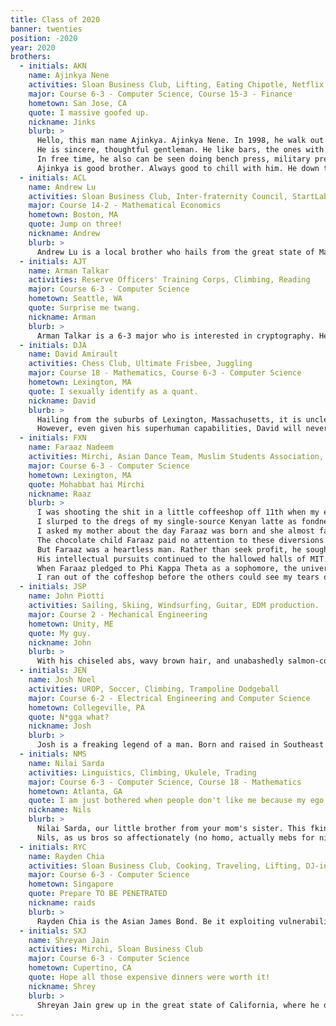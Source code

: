 ```yaml
---
title: Class of 2020
banner: twenties
position: -2020
year: 2020
brothers:
  - initials: AKN
    name: Ajinkya Nene
    activities: Sloan Business Club, Lifting, Eating Chipotle, Netflix
    major: Course 6-3 - Computer Science, Course 15-3 - Finance
    hometown: San Jose, CA
    quote: I massive goofed up.
    nickname: Jinks
    blurb: >
      Hello, this man name Ajinkya. Ajinkya Nene. In 1998, he walk out of mother's womb premature in San Jose, CA without the help of physicians. He is miracle.
      He is sincere, thoughtful gentleman. He like bars, the ones with protein. He have great taste in food. If you see him at Chipotle, say hello! He also Netflix Diamond Solitaire member with over 3000 hours of video watched. He like happy times with people. Perhaps when you meet him you can loosen up and have happy times too.
      In free time, he also can be seen doing bench press, military press, pull-ups, bicep curls. Sometimes legs.
      Ajinkya is good brother. Always good to chill with him. He down to try many fun things in life. Many good memories with him. You should meet him.
  - initials: ACL
    name: Andrew Lu
    activities: Sloan Business Club, Inter-fraternity Council, StartLabs, Viola, Reading, Traveling
    major: Course 14-2 - Mathematical Economics
    hometown: Boston, MA
    quote: Jump on three!
    nickname: Andrew
    blurb: >
      Andrew Lu is a local brother who hails from the great state of Massachusetts, majoring in Computer Science and Mathematical Economics. He may know a think or two about programming, but you can find his heart in business and finance. Andrew is a member of Sloan Business Club, Start Labs, and the Flux accelerator program. When heís not dishing out sound financial advice, he dominates the squash courts and dismantles his opponents in party games such as ping pong and foosball. Andrew is also the fearless leader of the 2020 pledge class, whose achievements include getting 12 people stuck in an elevator at 1 am, winning at the esteemed SK Late Night, and much more.
  - initials: AJT
    name: Arman Talkar
    activities: Reserve Officers' Training Corps, Climbing, Reading
    major: Course 6-3 - Computer Science
    hometown: Seattle, WA
    quote: Surprise me twang.
    nickname: Arman
    blurb: >
      Arman Talkar is a 6-3 major who is interested in cryptography. He is in Air Force ROTC. When he is not cracking codes or flying jets, he can be found enjoying the privacy of his room.
  - initials: DJA
    name: David Amirault 
    activities: Chess Club, Ultimate Frisbee, Juggling
    major: Course 18 - Mathematics, Course 6-3 - Computer Science
    hometown: Lexington, MA
    quote: I sexually identify as a quant.
    nickname: David
    blurb: >
      Hailing from the suburbs of Lexington, Massachusetts, it is unclear whether this Twerk God was raised as a child prodigy, or if he was naturally born as one. From randomly discovering that he has a phenomenal voice to sing with, to humbly demolishing 6.437 psets in one night, it is clear that David is a brother truly worth the name. David is one of the most organized and put together brothers at PKT -- whether organizing serenades for the entire group, leading the way at parties, or solving puzzles at midnight, you'll never find yourself bored around him. On a typical weekday, you'll find him a disciplined ROTC man: working out, psetting with brothers, and even getting in some time to grab dinner with his many ladies. But on a weekend, it's a bit of a different story.
      However, even given his superhuman capabilities, David will never admit it -- he is one of the most kind, bright, and chill brothers that Phi Kappa Theta has to offer. Never be afraid to hang out with David -- you'll find out that there's much more to him than it first seems.
  - initials: FXN
    name: Faraaz Nadeem 
    activities: Mirchi, Asian Dance Team, Muslim Students Association, Machine Intelligence Community
    major: Course 6-3 - Computer Science
    hometown: Lexington, MA
    quote: Mohabbat hai Mirchi
    nickname: Raaz
    blurb: >
      I was shooting the shit in a little coffeeshop off 11th when my ears whiffed a conversation between a couple dudebros by the bar. One of them asked "How do I get a damsel's dhol drumming?" The other flexed his pecs a bit and spewed some recycled Pornhub-sidebar-advertisement BS and the two smugly returned to their lives of ignorance.
      I slurped to the dregs of my single-source Kenyan latte as fondness turned my vision a shade of mocha, and I remembered the one man who really got those dhols drumming.
      I asked my mother about the day Faraaz was born and she almost fainted from happiness. She said Allah carried him down from the heavens while Lord Shiva danced the Electric Boogaloo and Yahweh skipped through hemp fields with Jesus Christ on his back. A myriad of maidens simultaneously announced their engagement to the newborn and from the countless brawls of passion that followed, the sport of wrestling was born.
      The chocolate child Faraaz paid no attention to these diversions. 100,000 rupee dowries didn't interest him. 1's and 0's did. A dalliance in the digital became a full-blown passion in his junior year, where he taught himself the poetry of Course 6 and published apps garnering thousands of downloads. 
      But Faraaz was a heartless man. Rather than seek profit, he sought to help the homeland. In his senior year of high school, he built an app to make vital information accessible in the various vernaculars of India.
      His intellectual pursuits continued to the hallowed halls of MIT. Outside of classes, he laid down his running baton and picked up the Sapp. With practically no prior dance experience, Faraaz became a star on Mirchi, MIT's Indian fusion dance team. On the proving grounds of the dance floor he trained his body to be as lithe and sultry as a panther and as explosive as an IED. Newcomers to MIT would occasionally see lines of women stretching from Kresge to Sloan. They'd shrug it off, thinking Beyonce was in town. Little did they know these hearts were aflutter in anticipation of a Mirchi performance, and the few minutes they'd have to bask in the glory of Faraaz Nadeem.
      When Faraaz pledged to Phi Kappa Theta as a sophomore, the universe almost faced an apocalypse. Having PKT and Faraaz Nadeem mix, arguably the two most perfect things in existance, put the balance of good and bad out of whack. Braving the Crimson Staircase of Doom, Faraaz reached the top to ask the saintly Rush Chair what to do. Minutes before the collapse of Earth's core, a solution was found. In an act of true selflessness, Faraaz ascended to the realm of angels, forever becoming the divine protector of PKT.
      I ran out of the coffeshop before the others could see my tears of remembrance. Later that day, I made sure to drive on the footpath on the way home. I smiled as the divine voice of Faraaz rang in my ears. "Shabash beta, shabash!"
  - initials: JSP
    name: John Piotti
    activities: Sailing, Skiing, Windsurfing, Guitar, EDM production.
    major: Course 2 - Mechanical Engineering
    hometown: Unity, ME
    quote: My guy.
    nickname: John
    blurb: >
      With his chiseled abs, wavy brown hair, and unabashedly salmon-colored shorts, everything about John Piotti just screams fratstar. Hailing from the stormy seas of Maine, Johnís both a New England native and a sailor at heart. With his steady hand holding the ropes and his silky smooth voice narrating the history of the Boston skyline, watching John lead a boating tour down the Charles is surely on every MIT studentís bucket list. When something needs fixing, everyone knows Johnís the brother to go to. As handy with a toilet plunger as he is with a sail, Johnís restored the PKT house to its old glory, painstakingly painting over decades of beer stains and cracks. Legend has it that when this godly specimen walks into a party, the ladies come flocking. Luckily for us, Piottiís a romantic at heart and has eyes only for his childhood sweetheart, so heís always happy to introduce any admirers to his friends instead. Is it any surprise that everyone calls John best brother?
  - initials: JEN
    name: Josh Noel
    activities: UROP, Soccer, Climbing, Trampoline Dodgeball
    major: Course 6-2 - Electrical Engineering and Computer Science
    hometown: Collegeville, PA
    quote: N*gga what?
    nickname: Josh
    blurb: >
      Josh is a freaking legend of a man. Born and raised in Southeast Pennsylvania, heís had a lifetime of athletic and academic prowess. Josh is a straight up computer graphics wiz-kid, a lifelong soccer player, and musical virtuoso in over 5 instruments. He is also possibly the fastest man on Earth (some say universe), as we all witnessed when he singlehandedly carried our class to victory in the annual PKT relay race, breaking the sound barrier on the final leg. When he isnít destroying track records, you might catch Josh at the local trampoline dodgeball arena, absolutely crushing it. Josh is a very well rounded guy - friendly, modest, and always incredibly composed. Always down for anything, Josh really knows how to have a good time!
  - initials: NMS
    name: Nilai Sarda
    activities: Linguistics, Climbing, Ukulele, Trading
    major: Course 6-3 - Computer Science, Course 18 - Mathematics
    hometown: Atlanta, GA
    quote: I am just bothered when people don't like me because my ego thrives on adoration of the masses.
    nickname: Nils
    blurb: >
      Nilai Sarda, our little brother from your mom's sister. This fkin g comes from the streets of Atlanta and spells that shit like he some scripps spelling (cop that) bee. We once asked Nilai, how do you spell happiness, and he said, phi kappa theta. 
      Nils, as us bros so affectionately (no homo, actually mebs for nils) call him, has size 13 feet. Now we did the math, and that means he truly gets that shit popping. You'll be at social hours wondering why the fk everyone be looking at the ground, and then you look up, god shines his fking light all over your face, and you see it's your g nilai Sarda. You stare at his fresh skin, his frosty smile, his sparkling white feet, and at his fking big feet. In that moment, all you can think is wow, mama I made it. And that's when your world goes white. Nils, what a fking G.
  - initials: RYC
    name: Rayden Chia
    activities: Sloan Business Club, Cooking, Traveling, Lifting, DJ-ing, all things Cybersecurity
    major: Course 6-3 - Computer Science
    hometown: Singapore
    quote: Prepare TO BE PENETRATED
    nickname: raids
    blurb: >
      Rayden Chia is the Asian James Bond. Be it exploiting vulnerabilities in servers, going hard on problem sets, or extracting meat from a horde of crabs, Rayden Chia lives up to his Expert certification in Offensive Security. Rayden possesses a certain dignity and class that comes from being under high-stress scenarios in the military. A truly talented man, Rayden can cook you a Michelin-starred meal from the recipes he finds past your computer's firewalls while looking absolutely fabulous. Watch out for Rayden in the future as his security technology company may be the only thing between your search history and the government.
  - initials: SXJ
    name: Shreyan Jain
    activities: Mirchi, Sloan Business Club
    major: Course 6-3 - Computer Science
    hometown: Cupertino, CA
    quote: Hope all those expensive dinners were worth it!
    nickname: Shrey
    blurb: >
      Shreyan Jain grew up in the great state of California, where he developed a fond affection for all things prep -- you can catch him more often than not meandering around campus in salmon shorts and Aldo loafers. From a young age, Shreyan loved biology, becoming one of only 2 people nationwide to get a perfect score on the AP exam, and starting an extremely popular prep blog online. Of course, when he came to MIT, he pursued this passion by becoming a computer science major. Shreyan's other interests include dancing, Bose headphones, and complaining. Feel free to ask Shrey about anything from Abelian groups of order 5 to his love for good food. By far one of the smartest and most handsome brothers in our pledge class, Shreyan's a great addition to the brotherhood!
---
```

